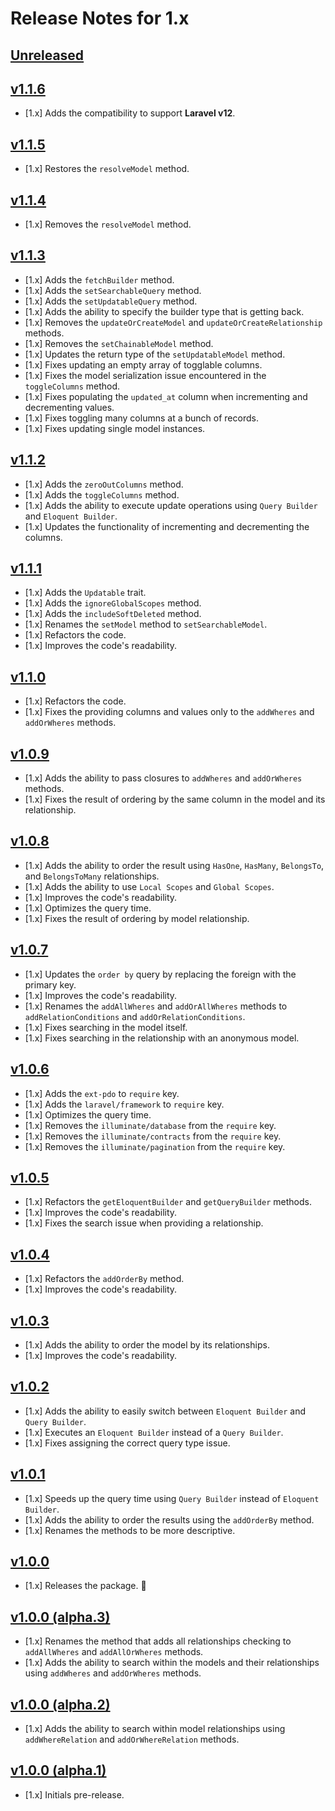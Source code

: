 # Release Notes for 1.x

## [Unreleased](https://github.com/mahmoudmohamedramadan/easy-model/compare/v1.1.6...1.x)

## [v1.1.6](https://github.com/mahmoudmohamedramadan/easy-model/releases/tag/v1.1.6)

- [1.x] Adds the compatibility to support **Laravel v12**.

## [v1.1.5](https://github.com/mahmoudmohamedramadan/easy-model/releases/tag/v1.1.5)

- [1.x] Restores the `resolveModel` method.

## [v1.1.4](https://github.com/mahmoudmohamedramadan/easy-model/releases/tag/v1.1.4)

- [1.x] Removes the `resolveModel` method.

## [v1.1.3](https://github.com/mahmoudmohamedramadan/easy-model/releases/tag/v1.1.3)

- [1.x] Adds the `fetchBuilder` method.
- [1.x] Adds the `setSearchableQuery` method.
- [1.x] Adds the `setUpdatableQuery` method.
- [1.x] Adds the ability to specify the builder type that is getting back.
- [1.x] Removes the `updateOrCreateModel` and `updateOrCreateRelationship` methods.
- [1.x] Removes the `setChainableModel` method.
- [1.x] Updates the return type of the `setUpdatableModel` method.
- [1.x] Fixes updating an empty array of togglable columns.
- [1.x] Fixes the model serialization issue encountered in the `toggleColumns` method.
- [1.x] Fixes populating the `updated_at` column when incrementing and decrementing values.
- [1.x] Fixes toggling many columns at a bunch of records.
- [1.x] Fixes updating single model instances.

## [v1.1.2](https://github.com/mahmoudmohamedramadan/easy-model/releases/tag/v1.1.2)

- [1.x] Adds the `zeroOutColumns` method.
- [1.x] Adds the `toggleColumns` method.
- [1.x] Adds the ability to execute update operations using `Query Builder` and `Eloquent Builder`.
- [1.x] Updates the functionality of incrementing and decrementing the columns.

## [v1.1.1](https://github.com/mahmoudmohamedramadan/easy-model/releases/tag/v1.1.1)

- [1.x] Adds the `Updatable` trait.
- [1.x] Adds the `ignoreGlobalScopes` method.
- [1.x] Adds the `includeSoftDeleted` method.
- [1.x] Renames the `setModel` method to `setSearchableModel`.
- [1.x] Refactors the code.
- [1.x] Improves the code's readability.

## [v1.1.0](https://github.com/mahmoudmohamedramadan/easy-model/releases/tag/v1.1.0)

- [1.x] Refactors the code.
- [1.x] Fixes the providing columns and values only to the `addWheres` and `addOrWheres` methods.

## [v1.0.9](https://github.com/mahmoudmohamedramadan/easy-model/releases/tag/v1.0.9)

- [1.x] Adds the ability to pass closures to `addWheres` and `addOrWheres` methods.
- [1.x] Fixes the result of ordering by the same column in the model and its relationship.

## [v1.0.8](https://github.com/mahmoudmohamedramadan/easy-model/releases/tag/v1.0.8)

- [1.x] Adds the ability to order the result using `HasOne`, `HasMany`, `BelongsTo`, and `BelongsToMany` relationships.
- [1.x] Adds the ability to use `Local Scopes` and `Global Scopes`.
- [1.x] Improves the code's readability.
- [1.x] Optimizes the query time.
- [1.x] Fixes the result of ordering by model relationship.

## [v1.0.7](https://github.com/mahmoudmohamedramadan/easy-model/releases/tag/v1.0.7)

- [1.x] Updates the `order by` query by replacing the foreign with the primary key.
- [1.x] Improves the code's readability.
- [1.x] Renames the `addAllWheres` and `addOrAllWheres` methods to `addRelationConditions` and `addOrRelationConditions`.
- [1.x] Fixes searching in the model itself.
- [1.x] Fixes searching in the relationship with an anonymous model.

## [v1.0.6](https://github.com/mahmoudmohamedramadan/easy-model/releases/tag/v1.0.6)

- [1.x] Adds the `ext-pdo` to `require` key.
- [1.x] Adds the `laravel/framework` to `require` key.
- [1.x] Optimizes the query time.
- [1.x] Removes the `illuminate/database` from the `require` key.
- [1.x] Removes the `illuminate/contracts` from the `require` key.
- [1.x] Removes the `illuminate/pagination` from the `require` key.

## [v1.0.5](https://github.com/mahmoudmohamedramadan/easy-model/releases/tag/v1.0.5)

- [1.x] Refactors the `getEloquentBuilder` and `getQueryBuilder` methods.
- [1.x] Improves the code's readability.
- [1.x] Fixes the search issue when providing a relationship.

## [v1.0.4](https://github.com/mahmoudmohamedramadan/easy-model/releases/tag/v1.0.4)

- [1.x] Refactors the `addOrderBy` method.
- [1.x] Improves the code's readability.

## [v1.0.3](https://github.com/mahmoudmohamedramadan/easy-model/releases/tag/v1.0.3)

- [1.x] Adds the ability to order the model by its relationships.
- [1.x] Improves the code's readability.

## [v1.0.2](https://github.com/mahmoudmohamedramadan/easy-model/releases/tag/v1.0.2)

- [1.x] Adds the ability to easily switch between `Eloquent Builder` and `Query Builder`.
- [1.x] Executes an `Eloquent Builder` instead of a `Query Builder`.
- [1.x] Fixes assigning the correct query type issue.

## [v1.0.1](https://github.com/mahmoudmohamedramadan/easy-model/releases/tag/v1.0.1)

- [1.x] Speeds up the query time using `Query Builder` instead of `Eloquent Builder`.
- [1.x] Adds the ability to order the results using the `addOrderBy` method.
- [1.x] Renames the methods to be more descriptive.

## [v1.0.0](https://github.com/mahmoudmohamedramadan/easy-model/releases/tag/v1.0.0)

- [1.x] Releases the package. 🎉

## [v1.0.0 (alpha.3)](https://github.com/mahmoudmohamedramadan/easy-model/releases/tag/v1.0.0-alpha.3)

- [1.x] Renames the method that adds all relationships checking to `addAllWheres` and `addAllOrWheres` methods.
- [1.x] Adds the ability to search within the models and their relationships using `addWheres` and `addOrWheres` methods.

## [v1.0.0 (alpha.2)](https://github.com/mahmoudmohamedramadan/easy-model/releases/tag/v1.0.0-alpha.2)

- [1.x] Adds the ability to search within model relationships using `addWhereRelation` and `addOrWhereRelation` methods.

## [v1.0.0 (alpha.1)](https://github.com/mahmoudmohamedramadan/easy-model/releases/tag/v1.0.0-alpha.1)

- [1.x] Initials pre-release.
